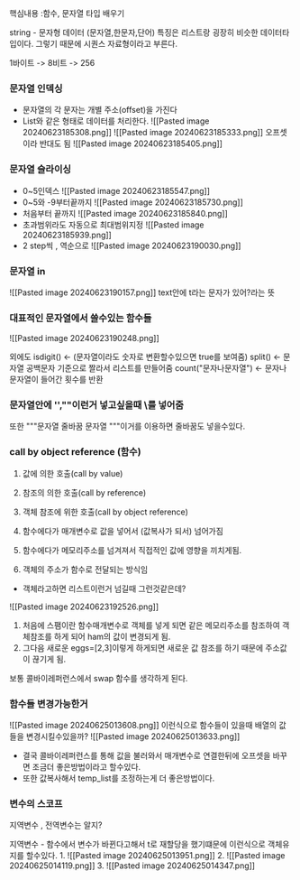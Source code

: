핵심내용 :함수, 문자열 타입 배우기 

string - 문자형 데이터 (문자열,한문자,단어)
특징은 리스트랑 굉장히 비슷한 데이터타입이다. 
그렇기 때문에 시퀀스 자료형이라고 부른다.

1바이트 -> 8비트 -> 256


### 문자열 인덱싱
- 문자열의 각 문자는 개별 주소(offset)을 가진다
- List와 같은 형태로 데이터를 처리한다.
![[Pasted image 20240623185308.png]]
![[Pasted image 20240623185333.png]]
오프셋이라 반대도 됨
![[Pasted image 20240623185405.png]]


### 문자열 슬라이싱
- 0~5인덱스
![[Pasted image 20240623185547.png]]
- 0~5와 -9부터끝까지 
![[Pasted image 20240623185730.png]]
- 처음부터 끝까지
![[Pasted image 20240623185840.png]]
- 초과범위라도 자동으로 최대범위지정
![[Pasted image 20240623185939.png]]
- 2 step씩 , 역순으로
![[Pasted image 20240623190030.png]]


### 문자열 in
![[Pasted image 20240623190157.png]]
text안에 t라는 문자가 있어?라는 뜻



### 대표적인 문자열에서 쓸수있는 함수들
![[Pasted image 20240623190248.png]]

외에도 
isdigit() <-  (문자열이라도 숫자로 변환할수있으면 true를 보여줌)
split() <- 문자열 공백문자 기준으로 짤라서 리스트를 만들어줌
count("문자나문자열") <- 문자나문자열이 들어간 횟수를 반환



### 문자열안에 '',""이런거 넣고싶을때 \\를 넣어줌
또한 \"""문자열 줄바꿈 문자열 \"""이거를 이용하면 줄바꿈도 넣을수있다.


###  **call by object reference (함수)**
1. 값에 의한 호출(call by value)
2. 참조의 의한 호출(call by reference)
3. 객체 참조에 위한 호출(call by object reference)


1. 함수에다가 매개변수로 값을 넣어서 (값복사가 되서) 넘어가짐
2. 함수에다가 메모리주소를 넘겨져서 직접적인 값에 영향을 끼치게됨.
3. 객체의 주소가 함수로 전달되는 방식임
- 객체라고하면 리스트이런거 넘길때 그런것같은데?

![[Pasted image 20240623192526.png]]
1. 처음에 스팸이란 함수매개변수로 객체를 넣게 되면 같은 메모리주소를 참조하여 객체참조를 하게 되어 ham의 값이 변경되게 됨.
2. 그다음 새로운 eggs=[2,3]이렇게 하게되면 새로운 값 참조를 하기 때문에 주소값이 끊기게 됨.


보통 콜바이레퍼런스에서 swap 함수를 생각하게 된다.


### 함수들 변경가능한거

![[Pasted image 20240625013608.png]]
이런식으로 함수들이 있을때 배열의 값들을 변경시킬수있을까?
![[Pasted image 20240625013633.png]]
- 결국 콜바이레퍼런스를 통해 값을 불러와서 매개변수로 연결한뒤에 오프셋을 바꾸면 조금더 좋은방법이라고 할수있다. 
- 또한 값복사해서 temp_list를 조정하는게 더 좋은방법이다.

### 변수의 스코프
지역변수 , 전역변수는 알지?

지역변수 - 함수에서 변수가 바뀐다고해서 t로 재할당을 했기떄문에 이런식으로 객체유지를 할수있다.
1. 
![[Pasted image 20240625013951.png]]
2. 
![[Pasted image 20240625014119.png]]
3. 
![[Pasted image 20240625014347.png]]


